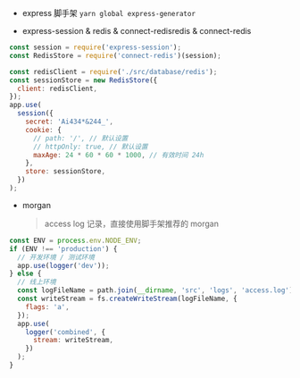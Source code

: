 - express 脚手架
  `yarn global express-generator`

* express-session & redis & connect-redisredis & connect-redis

```js
const session = require('express-session');
const RedisStore = require('connect-redis')(session);

const redisClient = require('./src/database/redis');
const sessionStore = new RedisStore({
  client: redisClient,
});
app.use(
  session({
    secret: 'Ai434*&244_',
    cookie: {
      // path: '/', // 默认设置
      // httpOnly: true, // 默认设置
      maxAge: 24 * 60 * 60 * 1000, // 有效时间 24h
    },
    store: sessionStore,
  })
);
```

- morgan
  > access log 记录，直接使用脚手架推荐的 morgan

```js
const ENV = process.env.NODE_ENV;
if (ENV !== 'production') {
  // 开发环境 / 测试环境
  app.use(logger('dev'));
} else {
  // 线上环境
  const logFileName = path.join(__dirname, 'src', 'logs', 'access.log');
  const writeStream = fs.createWriteStream(logFileName, {
    flags: 'a',
  });
  app.use(
    logger('combined', {
      stream: writeStream,
    })
  );
}
```
